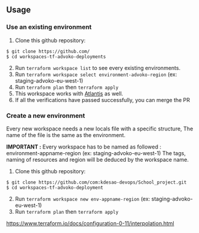 ## Usage

### Use an existing environment

1. Clone this github repository:
```
$ git clone https://github.com/
$ cd workspaces-tf-advoko-deployments
```
2. Run `terraform workspace list` to see every existing environments.
3. Run `terraform workspace select environment-advoko-region` (ex: staging-advoko-eu-west-1)
4. Run `terraform plan` then `terraform apply`
5. This workspace works with [Atlantis](https://www.runatlantis.io/) as well.
6. If all the verifications have passed successfully, you can merge the PR

### Create a new environment
Every new workspace needs a new locals file with a specific structure, The name of the file is the same as the environment.

**IMPORTANT :** Every workspace has to be named as followed : environment-appname-region (ex: staging-advoko-eu-west-1)
The tags, naming of resources and region will be deduced by the workspace name.

1. Clone this github repository:
```
$ git clone https://github.com/com:kdesao-devops/School_project.git
$ cd workspaces-tf-advoko-deployment
```
2. Run `terraform workspace new env-appname-region` (ex: staging-advoko-eu-west-1)
3. Run `terraform plan` then `terraform apply`

https://www.terraform.io/docs/configuration-0-11/interpolation.html
